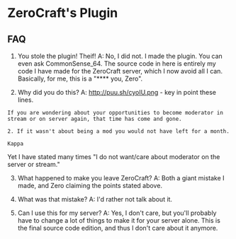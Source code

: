 ZeroCraft's Plugin
====

FAQ
----

1. You stole the plugin! Theif!
A: No, I did not. I made the plugin. You can even ask CommonSense_64. The source code in here is entirely my code I have made for the ZeroCraft server, which I now avoid all I can. Basically, for me, this is a "**** you, Zero".

2. Why did you do this?
A: http://puu.sh/cyoIU.png - key in point these lines.

```
If you are wondering about your opportunities to become moderator in stream or on server again, that time has come and gone.
```

```
2. If it wasn't about being a mod you would not have left for a month.

Kappa 
```

Yet I have stated many times "I do not want/care about moderator on the server or stream."

3. What happened to make you leave ZeroCraft?
A: Both a giant mistake I made, and Zero claiming the points stated above.

4. What was that mistake?
A: I'd rather not talk about it.

5. Can I use this for my server?
A: Yes, I don't care, but you'll probably have to change a lot of things to make it for your server alone. This is the final source code edition, and thus I don't care about it anymore.
